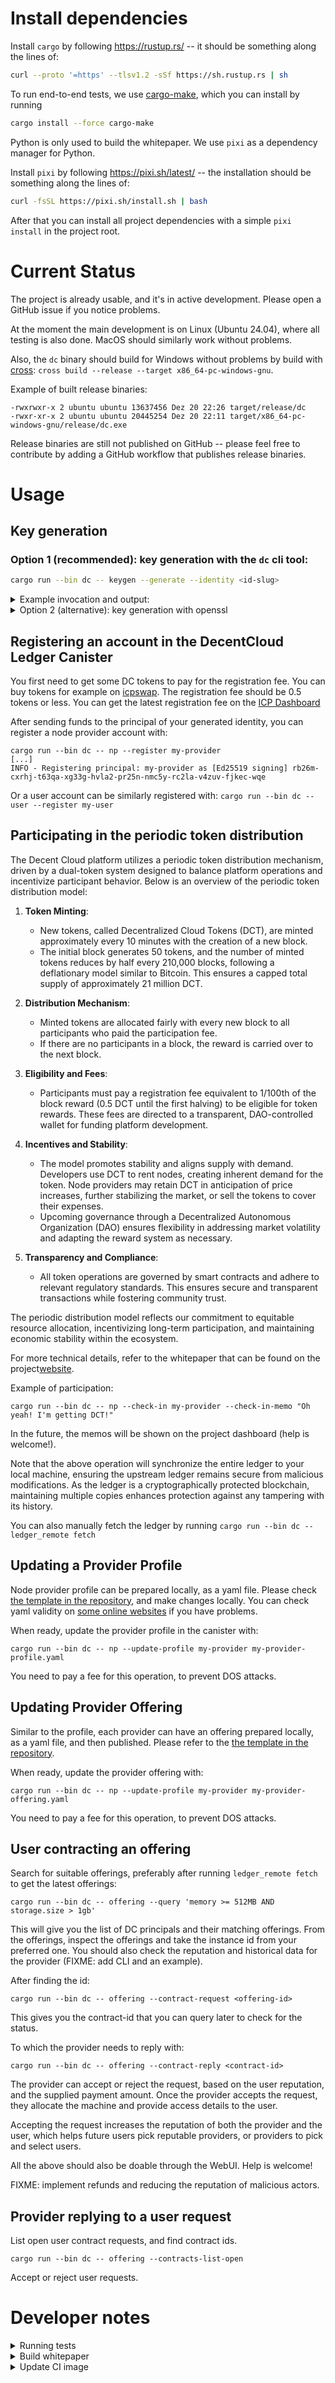 # Install dependencies

Install `cargo` by following https://rustup.rs/ -- it should be something along the lines of:

```bash
curl --proto '=https' --tlsv1.2 -sSf https://sh.rustup.rs | sh
```

To run end-to-end tests, we use [cargo-make](https://github.com/sagiegurari/cargo-make), which you can install by running

```bash
cargo install --force cargo-make
```

Python is only used to build the whitepaper. We use `pixi` as a dependency manager for Python.

Install `pixi` by following https://pixi.sh/latest/ -- the installation should be something along the lines of:

```bash
curl -fsSL https://pixi.sh/install.sh | bash
```

After that you can install all project dependencies with a simple `pixi install` in the project root.

# Current Status

The project is already usable, and it's in active development. Please open a GitHub issue if you notice problems.

At the moment the main development is on Linux (Ubuntu 24.04), where all testing is also done. MacOS should similarly work without problems.

Also, the `dc` binary should build for Windows without problems by build with [cross](https://github.com/cross-rs/cross): `cross build --release --target x86_64-pc-windows-gnu`.

Example of built release binaries:

```
-rwxrwxr-x 2 ubuntu ubuntu 13637456 Dez 20 22:26 target/release/dc
-rwxr-xr-x 2 ubuntu ubuntu 20445254 Dez 20 22:11 target/x86_64-pc-windows-gnu/release/dc.exe
```

Release binaries are still not published on GitHub -- please feel free to contribute by adding a GitHub workflow that publishes release binaries.

# Usage

## Key generation

### Option 1 (recommended): key generation with the `dc` cli tool:

```bash
cargo run --bin dc -- keygen --generate --identity <id-slug>
```

<details>
<summary>Example invocation and output:</summary>

```
cargo run --bin dc -- keygen --generate --identity my-provider
[...]
INFO - Mnemonic: <some words that you should save in a very safe place>
INFO - Generated identity: [Ed25519 signing] rb26m-cxrhj-t63qa-xg33g-hvla2-pr25n-nmc5y-rc2la-v4zuv-fjkec-wqe
```

</details>

<details>
<summary>Option 2 (alternative): key generation with openssl</summary>

For node provider:

```bash
mkdir -p $HOME/.dcc/identities/np
openssl genpkey -algorithm ED25519 -out $HOME/.dcc/identities/np/private.pem
```

For user:

```bash
mkdir -p $HOME/.dcc/identities/user
openssl genpkey -algorithm ED25519 -out $HOME/.dcc/identities/user/private.pem
```

</details>

## Registering an account in the DecentCloud Ledger Canister

You first need to get some DC tokens to pay for the registration fee. You can buy tokens for example on [icpswap](https://app.icpswap.com/swap?input=ryjl3-tyaaa-aaaaa-aaaba-cai&output=ggi4a-wyaaa-aaaai-actqq-cai).
The registration fee should be 0.5 tokens or less. You can get the latest registration fee on the [ICP Dashboard](https://dashboard.internetcomputer.org/canister/gplx4-aqaaa-aaaai-actra-cai)

After sending funds to the principal of your generated identity, you can register a node provider account with:

```
cargo run --bin dc -- np --register my-provider
[...]
INFO - Registering principal: my-provider as [Ed25519 signing] rb26m-cxrhj-t63qa-xg33g-hvla2-pr25n-nmc5y-rc2la-v4zuv-fjkec-wqe
```

Or a user account can be similarly registered with: `cargo run --bin dc -- user --register my-user`

## Participating in the periodic token distribution

The Decent Cloud platform utilizes a periodic token distribution mechanism, driven by a dual-token system designed to balance platform operations and incentivize participant behavior. Below is an overview of the periodic token distribution model:

1. **Token Minting**:

   - New tokens, called Decentralized Cloud Tokens (DCT), are minted approximately every 10 minutes with the creation of a new block.
   - The initial block generates 50 tokens, and the number of minted tokens reduces by half every 210,000 blocks, following a deflationary model similar to Bitcoin. This ensures a capped total supply of approximately 21 million DCT.

2. **Distribution Mechanism**:

   - Minted tokens are allocated fairly with every new block to all participants who paid the participation fee.
   - If there are no participants in a block, the reward is carried over to the next block.

3. **Eligibility and Fees**:

   - Participants must pay a registration fee equivalent to 1/100th of the block reward (0.5 DCT until the first halving) to be eligible for token rewards. These fees are directed to a transparent, DAO-controlled wallet for funding platform development.

4. **Incentives and Stability**:

   - The model promotes stability and aligns supply with demand. Developers use DCT to rent nodes, creating inherent demand for the token. Node providers may retain DCT in anticipation of price increases, further stabilizing the market, or sell the tokens to cover their expenses.
   - Upcoming governance through a Decentralized Autonomous Organization (DAO) ensures flexibility in addressing market volatility and adapting the reward system as necessary.

5. **Transparency and Compliance**:
   - All token operations are governed by smart contracts and adhere to relevant regulatory standards. This ensures secure and transparent transactions while fostering community trust.

The periodic distribution model reflects our commitment to equitable resource allocation, incentivizing long-term participation, and maintaining economic stability within the ecosystem.

For more technical details, refer to the whitepaper that can be found on the project[website](https://decent-cloud.org/).

Example of participation:

```
cargo run --bin dc -- np --check-in my-provider --check-in-memo "Oh yeah! I'm getting DCT!"
```

In the future, the memos will be shown on the project dashboard (help is welcome!).

Note that the above operation will synchronize the entire ledger to your local machine, ensuring the upstream ledger remains secure from malicious modifications. As the ledger is a cryptographically protected blockchain, maintaining multiple copies enhances protection against any tampering with its history.

You can also manually fetch the ledger by running `cargo run --bin dc -- ledger_remote fetch`

## Updating a Provider Profile

Node provider profile can be prepared locally, as a yaml file. Please check [the template in the repository](https://github.com/decent-stuff/decent-cloud/blob/main/examples/np-profile-template.yaml), and make changes locally. You can check yaml validity on [some online websites](https://www.yamllint.com/) if you have problems.

When ready, update the provider profile in the canister with:

```
cargo run --bin dc -- np --update-profile my-provider my-provider-profile.yaml
```

You need to pay a fee for this operation, to prevent DOS attacks.

## Updating Provider Offering

Similar to the profile, each provider can have an offering prepared locally, as a yaml file, and then published. Please refer to the [the template in the repository](https://github.com/decent-stuff/decent-cloud/blob/main/examples/np-offering-template.yaml).

When ready, update the provider offering with:

```
cargo run --bin dc -- np --update-profile my-provider my-provider-offering.yaml
```

You need to pay a fee for this operation, to prevent DOS attacks.

## User contracting an offering

Search for suitable offerings, preferably after running `ledger_remote fetch` to get the latest offerings:

```
cargo run --bin dc -- offering --query 'memory >= 512MB AND storage.size > 1gb'
```

This will give you the list of DC principals and their matching offerings. From the offerings, inspect the offerings and take the instance id from your preferred one.
You should also check the reputation and historical data for the provider (FIXME: add CLI and an example).

After finding the id:

```
cargo run --bin dc -- offering --contract-request <offering-id>
```

This gives you the contract-id that you can query later to check for the status.

To which the provider needs to reply with:

```
cargo run --bin dc -- offering --contract-reply <contract-id>
```

The provider can accept or reject the request, based on the user reputation, and the supplied payment amount.
Once the provider accepts the request, they allocate the machine and provide access details to the user.

Accepting the request increases the reputation of both the provider and the user, which helps future users pick reputable providers, or providers to pick and select users.

All the above should also be doable through the WebUI. Help is welcome!

FIXME: implement refunds and reducing the reputation of malicious actors.

## Provider replying to a user request

List open user contract requests, and find contract ids.

```
cargo run --bin dc -- offering --contracts-list-open
```

Accept or reject user requests.

# Developer notes

<details>
<summary>Running tests</summary>

You can run unit tests with:

```bash
cargo test
```

Or you can run the complete suite of unit tests and the canister tests using PocketIC, with [cargo-make](https://github.com/sagiegurari/cargo-make):

```bash
cargo make
```

</details>

<details>
<summary>Build whitepaper</summary>

There is a Python build script that uses a docker image with LaTeX and mermaid.js to build the whitepaper PDF.

You can invoke the build script with:

```bash
pixi run python3 ./docs/whitepaper/build.py
```

The result PDF document will be at `build/docs/whitepaper/whitepaper.pdf`.

</details>

<details>
<summary>Update CI image</summary>

There is a CI workflow that you can manually trigger on GitHub to refresh the CI build image: https://github.com/decent-stuff/decent-cloud/actions/workflows/build-container-image.yaml

If that fails, you can build the image locally and push it manually.

```
docker build .github/container/ --tag ghcr.io/decent-stuff/decent-cloud/ci-image:latest
docker push ghcr.io/decent-stuff/decent-cloud/ci-image:latest
```

If `docker push` fails with `denied: denied` or similar error, refresh the ghcr token at https://github.com/settings/tokens?page=1 and run

```
docker login ghcr.io
username: yanliu38
password: <generated token>
```

</details>
